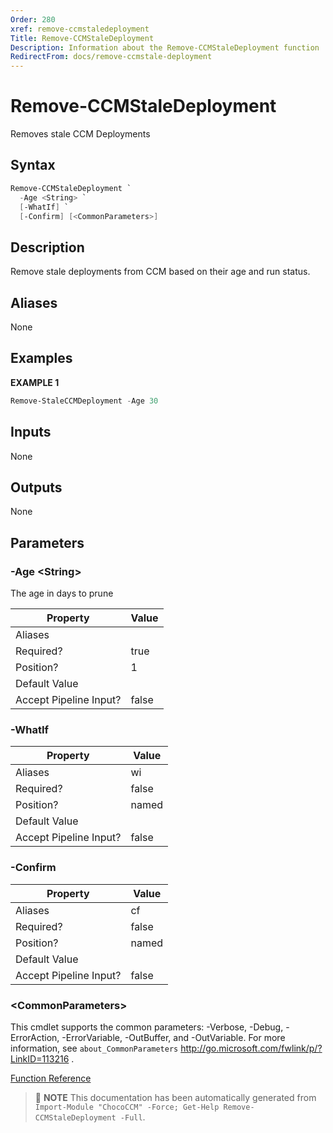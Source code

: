 ```yaml
---
Order: 280
xref: remove-ccmstaledeployment
Title: Remove-CCMStaleDeployment
Description: Information about the Remove-CCMStaleDeployment function
RedirectFrom: docs/remove-ccmstale-deployment
---
```


# Remove-CCMStaleDeployment

<!-- This documentation is automatically generated from /Remove-CCMStaleDeployment.ps1 using GenerateDocs.ps1. Contributions are welcome at the original location(s). -->

Removes stale CCM Deployments

## Syntax

~~~powershell
Remove-CCMStaleDeployment `
  -Age <String> `
  [-WhatIf] `
  [-Confirm] [<CommonParameters>]
~~~

## Description

Remove stale deployments from CCM based on their age and run status.


## Aliases

None

## Examples

 **EXAMPLE 1**

~~~powershell
Remove-StaleCCMDeployment -Age 30

~~~

## Inputs

None

## Outputs

None

## Parameters

###  -Age &lt;String&gt;
The age in days to prune

Property               | Value
---------------------- | -----
Aliases                |
Required?              | true
Position?              | 1
Default Value          |
Accept Pipeline Input? | false

###  -WhatIf
Property               | Value
---------------------- | -----
Aliases                | wi
Required?              | false
Position?              | named
Default Value          |
Accept Pipeline Input? | false

###  -Confirm
Property               | Value
---------------------- | -----
Aliases                | cf
Required?              | false
Position?              | named
Default Value          |
Accept Pipeline Input? | false

### &lt;CommonParameters&gt;

This cmdlet supports the common parameters: -Verbose, -Debug, -ErrorAction, -ErrorVariable, -OutBuffer, and -OutVariable. For more information, see `about_CommonParameters` http://go.microsoft.com/fwlink/p/?LinkID=113216 .



[Function Reference](xref:chococcm-functions)

> :memo: **NOTE** This documentation has been automatically generated from `Import-Module "ChocoCCM" -Force; Get-Help Remove-CCMStaleDeployment -Full`.
